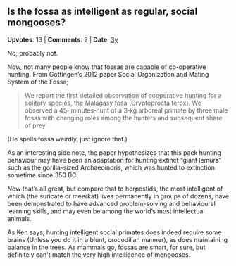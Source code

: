## Is the fossa as intelligent as regular, social mongooses?
    
**Upvotes**: 13 | **Comments**: 2 | **Date**: [3y](https://www.quora.com/Is-the-fossa-as-intelligent-as-regular-social-mongooses/answer/Gary-Meaney)

No, probably not.

Now, not many people know that fossas are capable of co-operative hunting. From Gottingen’s 2012 paper Social Organization and Mating System of the Fossa;

> We report the first detailed observation of cooperative hunting for a solitary species, the Malagasy fosa (Cryptoprocta ferox). We observed a 45‐ minutes‐hunt of a 3‐kg arboreal primate by three male fosas with changing roles among the hunters and subsequent share of prey

(He spells fossa weirdly, just ignore that.)

As an interesting side note, the paper hypothesizes that this pack hunting behaviour may have been an adaptation for hunting extinct “giant lemurs” such as the gorilla-sized Archaeoindris, which was hunted to extinction sometime since 350 BC.

Now that’s all great, but compare that to herpestids, the most intelligent of which (the suricate or meerkat) lives permanently in groups of dozens, have been demonstrated to have advanced problem-solving and behavioural learning skills, and may even be among the world’s most intellectual animals.

As Ken says, hunting intelligent social primates does indeed require some brains (Unless you do it in a blunt, crocodilian manner), as does maintaining balance in the trees. As mammals go, fossas are smart, for sure, but definitely can't match the very high intelligence of mongooses.

